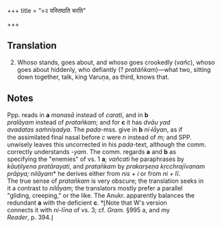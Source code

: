 +++
title = "०२ यस्तिष्ठति चरति"

+++
## Translation
2. Whoso stands, goes about, and whoso goes crookedly (*vañc*), whoso  
goes about hiddenly, who defiantly (? *pratán̄kam*)—what two, sitting  
down together, talk, king Varuṇa, as third, knows that.

## Notes
Ppp. reads in **a** *manasā* instead of *carati*, and in **b**  
*pralāyam* instead of *pratan̄kam;* and for **c** it has *dvāu yad  
avadatas saṁniṣadya*. The *pada*-mss. give in **b** *ni॰lā́yan*, as if  
the assimilated final nasal before *c* were *n* instead of *m;* and SPP.  
unwisely leaves this uncorrected in his *pada*-text, although the comm.  
correctly understands *-yam*. The comm. regards **a** and **b** as  
specifying the "enemies" of vs. 1 **a**; *vañcati* he paraphrases by  
*kāuṭilyena pratārayati*, and *pratan̄kam* by *prakarṣeṇa kṛcchrajīvanam  
prāpya; nilāyam*\* he derives either from *nis + i* or from *ni + lī*.  
The true sense of *pratan̄kam* is very obscure; the translation seeks in  
it a contrast to *nilā́yam;* the translators mostly prefer a parallel  
"gliding, creeping," or the like. The Anukr. apparently balances the  
redundant **a** with the deficient **c**. \*⌊Note that W's version  
connects it with *ní-līna* of vs. 3; cf. *Gram.* §995 a, and my  
*Reader*, p. 394.⌋
